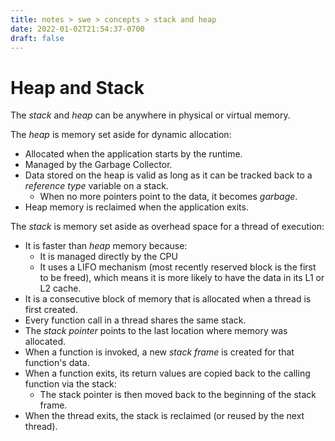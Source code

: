 ```yaml
---
title: notes > swe > concepts > stack and heap
date: 2022-01-02T21:54:37-0700
draft: false
---
```

# Heap and Stack
The *stack* and *heap* can be anywhere in physical or virtual memory.  

The *heap* is memory set aside for dynamic allocation:
- Allocated when the application starts by the runtime.
- Managed by the Garbage Collector.
- Data stored on the heap is valid as long as it can be tracked back to a *reference type* variable on a stack.
  - When no more pointers point to the data, it becomes *garbage*.
- Heap memory is reclaimed when the application exits.

The *stack* is memory set aside as overhead space for a thread of execution:  
- It is faster than *heap* memory because:
  - It is managed directly by the CPU
  - It uses a LIFO mechanism (most recently reserved block is the first to be freed), which means it is more likely to have the data in its L1 or L2 cache.
- It is a consecutive block of memory that is allocated when a thread is first created.
- Every function call in a thread shares the same stack.
- The *stack pointer* points to the last location where memory was allocated.
- When a function is invoked, a new *stack frame* is created for that function's data.
- When a function exits, its return values are copied back to the calling function via the stack:
  - The stack pointer is then moved back to the beginning of the stack frame.
- When the thread exits, the stack is reclaimed (or reused by the next thread).
